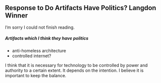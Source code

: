 ## Response to Do Artifacts Have Politics?  Langdon Winner

I’m sorry I could not finish reading.

##### Artifacts which I think they have politics
 - anti-homeless architecture
 - controlled internet?

I think that it is necessary for technology to be controlled by power and authority to a certain extent.
It depends on the intention.
I believe it is important to keep the balance.
